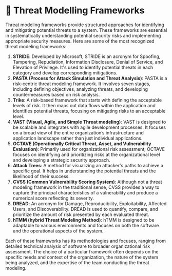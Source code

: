 # 📘 Threat Modelling Frameworks

Threat modeling frameworks provide structured approaches for identifying and mitigating potential threats to a system. These frameworks are essential in systematically understanding potential security risks and implementing appropriate security measures. Here are some of the most recognized threat modeling frameworks:

1. **STRIDE**: Developed by Microsoft, STRIDE is an acronym for Spoofing, Tampering, Repudiation, Information Disclosure, Denial of Service, and Elevation of Privilege. It's used to identify potential threats in each category and develop corresponding mitigations.
2. **PASTA (Process for Attack Simulation and Threat Analysis)**: PASTA is a risk-centric threat modeling framework. It involves seven stages, including defining objectives, analyzing threats, and developing countermeasures based on risk analysis.
3. **Trike**: A risk-based framework that starts with defining the acceptable levels of risk. It then maps out data flows within the application and identifies potential threats, focusing on mitigating risks to an acceptable level.
4. **VAST (Visual, Agile, and Simple Threat modeling)**: VAST is designed to be scalable and integrates with agile development processes. It focuses on a broad view of the entire organization’s infrastructure and application landscape rather than just individual applications.
5. **OCTAVE (Operationally Critical Threat, Asset, and Vulnerability Evaluation)**: Primarily used for organizational risk assessment, OCTAVE focuses on identifying and prioritizing risks at the organizational level and developing a strategic security approach.
6. **Attack Trees**: A method for visualizing an attacker's paths to achieve a specific goal. It helps in understanding the potential threats and the likelihood of their success.
7. **CVSS (Common Vulnerability Scoring System)**: Although not a threat modeling framework in the traditional sense, CVSS provides a way to capture the principal characteristics of a vulnerability and produce a numerical score reflecting its severity.
8. **DREAD**: An acronym for Damage, Reproducibility, Exploitability, Affected Users, and Discoverability. DREAD is used to quantify, compare, and prioritize the amount of risk presented by each evaluated threat.
9. **hTMM (hybrid Threat Modeling Method)**: hTMM is designed to be adaptable to various environments and focuses on both the software and the operational aspects of the system.

Each of these frameworks has its methodologies and focuses, ranging from detailed technical analysis of software to broader organizational risk assessment. The choice of a particular framework often depends on the specific needs and context of the organization, the nature of the system being analyzed, and the expertise of the team conducting the threat modeling.

